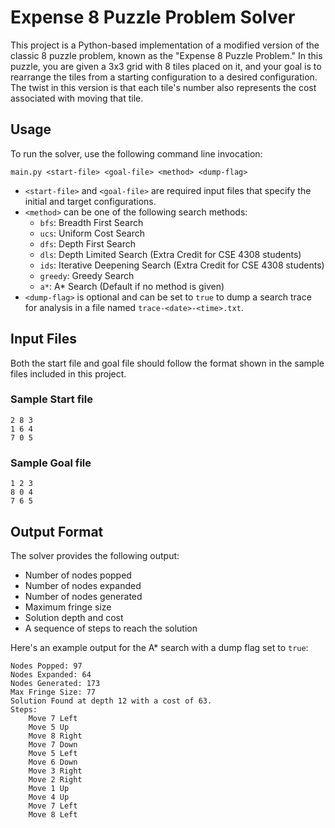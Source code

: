 # Expense 8 Puzzle Problem Solver

This project is a Python-based implementation of a modified version of the classic 8 puzzle problem, known as the "Expense 8 Puzzle Problem." In this puzzle, you are given a 3x3 grid with 8 tiles placed on it, and your goal is to rearrange the tiles from a starting configuration to a desired configuration. The twist in this version is that each tile's number also represents the cost associated with moving that tile.

## Usage

To run the solver, use the following command line invocation:

```
main.py <start-file> <goal-file> <method> <dump-flag>
```

- `<start-file>` and `<goal-file>` are required input files that specify the initial and target configurations.
- `<method>` can be one of the following search methods:
  - `bfs`: Breadth First Search
  - `ucs`: Uniform Cost Search
  - `dfs`: Depth First Search
  - `dls`: Depth Limited Search (Extra Credit for CSE 4308 students)
  - `ids`: Iterative Deepening Search (Extra Credit for CSE 4308 students)
  - `greedy`: Greedy Search
  - `a*`: A* Search (Default if no method is given)
- `<dump-flag>` is optional and can be set to `true` to dump a search trace for analysis in a file named `trace-<date>-<time>.txt`.

## Input Files

Both the start file and goal file should follow the format shown in the sample files included in this project.

### Sample Start file
```
2 8 3
1 6 4
7 0 5
```

### Sample Goal file
```
1 2 3
8 0 4
7 6 5
```

## Output Format

The solver provides the following output:

- Number of nodes popped
- Number of nodes expanded
- Number of nodes generated
- Maximum fringe size
- Solution depth and cost
- A sequence of steps to reach the solution

Here's an example output for the A* search with a dump flag set to `true`:

```
Nodes Popped: 97
Nodes Expanded: 64
Nodes Generated: 173
Max Fringe Size: 77
Solution Found at depth 12 with a cost of 63.
Steps:
    Move 7 Left
    Move 5 Up
    Move 8 Right
    Move 7 Down
    Move 5 Left
    Move 6 Down
    Move 3 Right
    Move 2 Right
    Move 1 Up
    Move 4 Up
    Move 7 Left
    Move 8 Left
```

